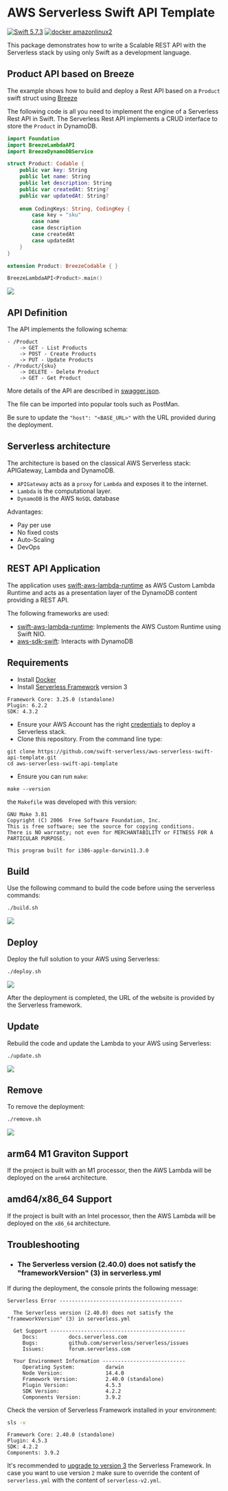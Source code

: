 # AWS Serverless Swift API Template

[![Swift 5.7.3](https://img.shields.io/badge/Swift-5.7.3-blue.svg)](https://swift.org/download/) [![docker amazonlinux2](https://img.shields.io/badge/docker-amazonlinux2-orange.svg)](https://swift.org/download/)

This package demonstrates how to write a Scalable REST API with the Serverless stack by using only Swift as a development language.

## Product API based on Breeze

The example shows how to build and deploy a Rest API based on a `Product` swift struct using [Breeze](https://github.com/swift-serverless/Breeze.git)

The following code is all you need to implement the engine of a Serverless Rest API in Swift.
The Serverless Rest API implements a CRUD interface to store the `Product` in DynamoDB.

```swift
import Foundation
import BreezeLambdaAPI
import BreezeDynamoDBService

struct Product: Codable {
    public var key: String
    public let name: String
    public let description: String
    public var createdAt: String?
    public var updatedAt: String?
    
    enum CodingKeys: String, CodingKey {
        case key = "sku"
        case name
        case description
        case createdAt
        case updatedAt
    }
}

extension Product: BreezeCodable { }

BreezeLambdaAPI<Product>.main()
```
![](images/postman.png)

## API Definition

The API implements the following schema:

```
- /Product
    -> GET - List Products
    -> POST - Create Products
    -> PUT - Update Products
- /Product/{sku}
    -> DELETE - Delete Product
    -> GET - Get Product
```

More details of the API are described in [swagger.json](swagger.json).

The file can be imported into popular tools such as PostMan.

Be sure to update the `"host": "<BASE_URL>"` with the URL provided during the deployment.

## Serverless architecture

The architecture is based on the classical AWS Serverless stack: APIGateway, Lambda and DynamoDB.
- `APIGateway` acts as a `proxy` for `Lambda` and exposes it to the internet.
- `Lambda` is the computational layer.
- `DynamoDB` is the AWS `NoSQL` database

Advantages:
- Pay per use
- No fixed costs
- Auto-Scaling
- DevOps

## REST API Application

The application uses [swift-aws-lambda-runtime](https://github.com/swift-server/swift-aws-lambda-runtime/) as AWS Custom Lambda Runtime and acts as a presentation layer of the DynamoDB content providing a REST API.

The following frameworks are used:
- [swift-aws-lambda-runtime](https://github.com/swift-server/swift-aws-lambda-runtime/): Implements the AWS Custom Runtime using Swift NIO.
- [aws-sdk-swift](https://github.com/swift-aws/aws-sdk-swift): Interacts with DynamoDB

## Requirements

- Install [Docker](https://docs.docker.com/install/)
- Install [Serverless Framework](https://www.serverless.com/framework/docs/getting-started/) version 3

```
Framework Core: 3.25.0 (standalone)
Plugin: 6.2.2
SDK: 4.3.2
```

- Ensure your AWS Account has the right [credentials](https://www.serverless.com/framework/docs/providers/aws/guide/credentials/) to deploy a Serverless stack.
- Clone this repository. From the command line type:

```console
git clone https://github.com/swift-serverless/aws-serverless-swift-api-template.git
cd aws-serverless-swift-api-template
```
- Ensure you can run `make`:

```console
make --version
```

the `Makefile` was developed with this version:
```
GNU Make 3.81
Copyright (C) 2006  Free Software Foundation, Inc.
This is free software; see the source for copying conditions.
There is NO warranty; not even for MERCHANTABILITY or FITNESS FOR A
PARTICULAR PURPOSE.

This program built for i386-apple-darwin11.3.0
```

## Build

Use the following command to build the code before using the serverless commands:
```bash
./build.sh
```

![](images/build.png)

## Deploy

Deploy the full solution to your AWS using Serverless:
```bash
./deploy.sh
```

![](images/deploy.png)

After the deployment is completed, the URL of the website is provided by the Serverless framework.

## Update

Rebuild the code and update the Lambda to your AWS using Serverless:
```bash
./update.sh
```

![](images/update.png)

## Remove

To remove the deployment:
```bash
./remove.sh
```

![](images/remove.png)

## arm64 M1 Graviton Support

If the project is built with an M1 processor, then the AWS Lambda will be deployed on the `arm64` architecture.

## amd64/x86_64 Support

If the project is built with an Intel processor, then the AWS Lambda will be deployed on the `x86_64` architecture.

## Troubleshooting


- ### The Serverless version (2.40.0) does not satisfy the "frameworkVersion" (3) in serverless.yml

If during the deployment, the console prints the following message:

```
Serverless Error ----------------------------------------
 
  The Serverless version (2.40.0) does not satisfy the "frameworkVersion" (3) in serverless.yml
 
  Get Support --------------------------------------------
     Docs:          docs.serverless.com
     Bugs:          github.com/serverless/serverless/issues
     Issues:        forum.serverless.com
 
  Your Environment Information ---------------------------
     Operating System:          darwin
     Node Version:              14.4.0
     Framework Version:         2.40.0 (standalone)
     Plugin Version:            4.5.3
     SDK Version:               4.2.2
     Components Version:        3.9.2
```

Check the version of Serverless Framework installed in your environment:
```bash
sls -v
```

```
Framework Core: 2.40.0 (standalone)
Plugin: 4.5.3
SDK: 4.2.2
Components: 3.9.2
```

It's recommended to [upgrade to version 3](https://www.serverless.com/framework/docs/guides/upgrading-v3) the Serverless Framework. 
In case you want to use version `2` make sure to override the content of `serverless.yml` with the content of `serverless-v2.yml`.
